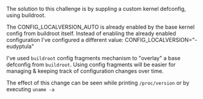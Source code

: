 The solution to this challenge is by suppling a custom kernel defconfig, using buildroot.

The CONFIG_LOCALVERSION_AUTO is already enabled by the base kernel config from buildroot itself.
Instead of enabling the already enabled configuration I've configured a different value:
CONFIG_LOCALVERSION="-eudyptula"

I've used ``buildroot`` config fragments mechanism to "overlay" a base defconfig from ``buildroot``.
Using config fragments will be easier for managing & keeping track of configuration changes over time.

The effect of this change can be seen while printing ``/proc/version`` or by executing ``uname -a``

